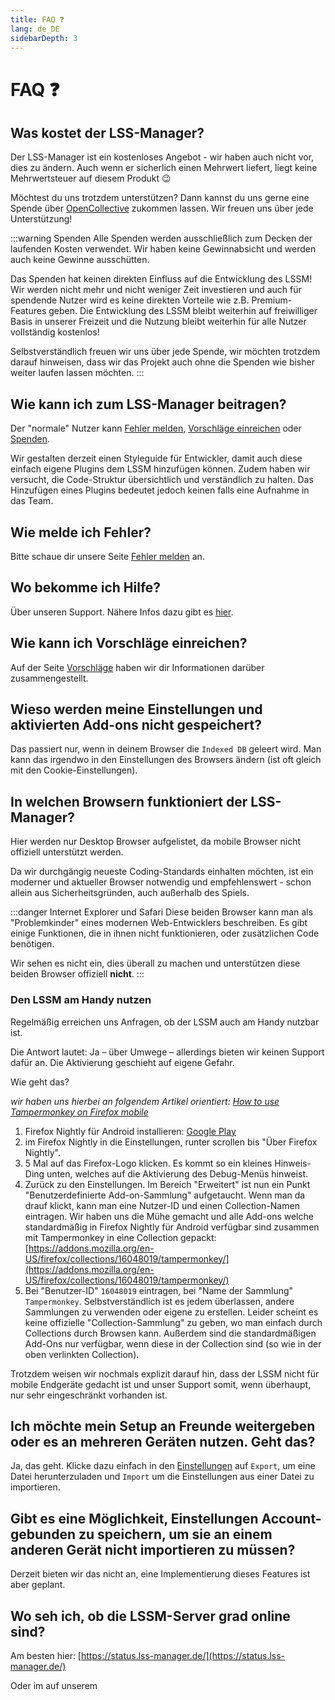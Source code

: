 ```yaml
---
title: FAQ ❓
lang: de_DE
sidebarDepth: 3
---
```


# FAQ ❓

## Was kostet der LSS-Manager?
Der LSS-Manager ist ein kostenloses Angebot - wir haben auch nicht vor, dies zu ändern.
Auch wenn er sicherlich einen Mehrwert liefert, liegt keine Mehrwertsteuer auf diesem Produkt :wink:

Möchtest du uns trotzdem unterstützen? Dann kannst du uns gerne eine Spende über [OpenCollective][donate] zukommen lassen. Wir freuen uns über jede Unterstützung!

:::warning Spenden
Alle Spenden werden ausschließlich zum Decken der laufenden Kosten verwendet. Wir haben keine Gewinnabsicht und werden auch keine Gewinne ausschütten.

Das Spenden hat keinen direkten Einfluss auf die Entwicklung des LSSM! Wir werden nicht mehr und nicht weniger Zeit investieren und auch für spendende Nutzer wird es keine direkten Vorteile wie z.B. Premium-Features geben. Die Entwicklung des LSSM bleibt weiterhin auf freiwilliger Basis in unserer Freizeit und die Nutzung bleibt weiterhin für alle Nutzer vollständig kostenlos!

Selbstverständlich freuen wir uns über jede Spende, wir möchten trotzdem darauf hinweisen, dass wir das Projekt auch ohne die Spenden wie bisher weiter laufen lassen möchten.
:::

## Wie kann ich zum LSS-Manager beitragen?
Der "normale" Nutzer kann [Fehler melden][error], [Vorschläge einreichen][suggestions] oder [Spenden][donate].

Wir gestalten derzeit einen Styleguide für Entwickler, damit auch diese einfach eigene Plugins dem LSSM hinzufügen können. Zudem haben wir versucht, die Code-Struktur übersichtlich und verständlich zu halten. Das Hinzufügen eines Plugins bedeutet jedoch keinen falls eine Aufnahme in das Team.

## Wie melde ich Fehler?
Bitte schaue dir unsere Seite [Fehler melden][error] an.

## Wo bekomme ich Hilfe?
Über unseren Support. Nähere Infos dazu gibt es [hier][support].

## Wie kann ich Vorschläge einreichen?
Auf der Seite [Vorschläge][suggestions] haben wir dir Informationen darüber zusammengestellt.

## Wieso werden meine Einstellungen und aktivierten Add-ons nicht gespeichert?
Das passiert nur, wenn in deinem Browser die `Indexed DB` geleert wird. Man kann das irgendwo in den Einstellungen des Browsers ändern (ist oft gleich mit den Cookie-Einstellungen).

## In welchen Browsern funktioniert der LSS-Manager?
Hier werden nur Desktop Browser aufgelistet, da mobile Browser nicht offiziell unterstützt werden.

Da wir durchgängig neueste Coding-Standards einhalten möchten, ist ein moderner und aktueller Browser notwendig und empfehlenswert - schon allein aus Sicherheitsgründen, auch außerhalb des Spiels.

<browser-support-table/>

:::danger Internet Explorer und Safari
Diese beiden Browser kann man als "Problemkinder" eines modernen Web-Entwicklers beschreiben. Es gibt einige Funktionen, die in ihnen nicht funktionieren, oder zusätzlichen Code benötigen.

Wir sehen es nicht ein, dies überall zu machen und unterstützen diese beiden Browser offiziell **nicht**.
:::

### Den LSSM am Handy nutzen
Regelmäßig erreichen uns Anfragen, ob der LSSM auch am Handy nutzbar ist.

Die Antwort lautet: Ja – über Umwege – allerdings bieten wir keinen Support dafür an. Die Aktivierung geschieht auf eigene Gefahr.

Wie geht das?

*wir haben uns hierbei an folgendem Artikel orientiert: [How to use Tampermonkey on Firefox mobile](https://enux.pl/article/en/2021-03-14/how-use-tampermonkey-firefox-mobile)*

1. Firefox Nightly für Android installieren: [Google Play](https://play.google.com/store/apps/details?id=org.mozilla.fenix)
2. im Firefox Nightly in die Einstellungen, runter scrollen bis "Über Firefox Nightly".
3. 5 Mal auf das Firefox-Logo klicken. Es kommt so ein kleines Hinweis-Ding unten, welches auf die Aktivierung des Debug-Menüs hinweist.
4. Zurück zu den Einstellungen. Im Bereich "Erweitert" ist nun ein Punkt "Benutzerdefinierte Add-on-Sammlung" aufgetaucht. Wenn man da drauf klickt, kann man eine Nutzer-ID und einen Collection-Namen eintragen. Wir haben uns die Mühe gemacht und alle Add-ons welche standardmäßig in Firefox Nightly für Android verfügbar sind zusammen mit Tampermonkey in eine Collection gepackt: [https://addons.mozilla.org/en-US/firefox/collections/16048019/tampermonkey/](https://addons.mozilla.org/en-US/firefox/collections/16048019/tampermonkey/)
5. Bei "Benutzer-ID" `16048019` eintragen, bei "Name der Sammlung" `Tampermonkey`. Selbstverständlich ist es jedem überlassen, andere Sammlungen zu verwenden oder eigene zu erstellen. Leider scheint es keine offizielle "Collection-Sammlung" zu geben, wo man einfach durch Collections durch Browsen kann. Außerdem sind die standardmäßigen Add-Ons nur verfügbar, wenn diese in der Collection sind (so wie in der oben verlinkten Collection).

Trotzdem weisen wir nochmals explizit darauf hin, dass der LSSM nicht für mobile Endgeräte gedacht ist und unser Support somit, wenn überhaupt, nur sehr eingeschränkt vorhanden ist.


## Ich möchte mein Setup an Freunde weitergeben oder es an mehreren Geräten nutzen. Geht das?
Ja, das geht. Klicke dazu einfach in den [Einstellungen][settings] auf `Export`, um eine Datei herunterzuladen und `Import` um die Einstellungen aus einer Datei zu importieren.

## Gibt es eine Möglichkeit, Einstellungen Account-gebunden zu speichern, um sie an einem anderen Gerät nicht importieren zu müssen?
Derzeit bieten wir das nicht an, eine Implementierung dieses Features ist aber geplant.

## Wo seh ich, ob die LSSM-Server grad online sind? 
Am besten hier: [https://status.lss-manager.de/](https://status.lss-manager.de/)

Oder im <discord-channel channel="uptime"/> auf unserem <discord/>

[support]: support.md
[error]: error_report.md
[suggestions]: suggestions.md
[settings]: settings.md
[donate]: https://donate.lss-manager.de/

<!-- ==START_FOOTER== Do NOT edit anything below this line! Any edits will be removed as content is auto generated! -->
[lssm.status]: https://status.lss-manager.de/
[lssm.discord]: https://discord.gg/RcTNjpB
[lssm.userscript]: https://v4.lss-manager.de/lssm-v4.user.js
[lssm.donations]: https://donate.lss-manager.de/
[docs]: https://docs.lss-manager.de/
[docs.apps]: /de_DE/apps.md
[docs.appstore]: /de_DE/appstore.md
[docs.bugs]: /de_DE/bugs.md
[docs.error_report]: /de_DE/error_report.md
[docs.faq]: /de_DE/faq.md
[docs.metadata]: /de_DE/metadata.md
[docs.other]: /de_DE/other.md
[docs.settings]: /de_DE/settings.md
[docs.suggestions]: /de_DE/suggestions.md
[docs.support]: /de_DE/support.md
[games.self]: https://leitstellenspiel.de
[tampermonkey]: https://tampermonkey.net/
[github]: https://github.com/LSS-Manager/LSSM-V.4
[github.issues]: https://github.com/LSS-Manager/LSSM-V.4/issues
[github.issues.open]: https://github.com/LSS-Manager/LSSM-V.4/issues?q=is%3Aissue+is%3Aopen+label%3Abug